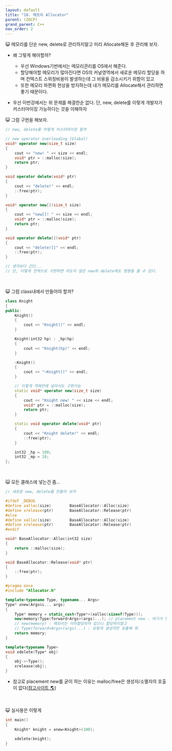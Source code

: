```yaml
---
layout: default
title: "18. 메모리 Allocator"
parent: (IOCP)
grand_parent: C++
nav_order: 2
---
```


😺 메모리를 단순 new, delete로 관리하지말고 미리 Allocate해둔 후 관리해 보자.

* 왜 그렇게 해야할까?
    * 우선 Windows기반에서는 메모리관리를 OS에서 해준다.
    * 할당해야할 메모리가 많아진다면 OS의 커널영역에서 새로운 메모리 할당을 하며 컨텍스트 스위칭비용이 발생하는데 그 비용을 감소시키기 위함이 있고
    * 또한 메모리 파편화 현상을 방지하는데 내가 메모리를 Allocate해서 관리하면 좋기 때문이다.

* 우선 이번강에서는 위 문제를 해결한순 없다. 단, new, delete를 이렇게 개발자가 커스터마이징 가능하다는 것을 이해하자

😺 그럼 구현을 해보자.

```cpp
// new, delete를 어떻게 커스터마이징 할까

// new operator overloading (Global)
void* operator new(size_t size)
{
	cout << "new! " << size << endl;
	void* ptr = ::malloc(size);
	return ptr;
}

void operator delete(void* ptr)
{
	cout << "delete!" << endl;
	::free(ptr);
}

void* operator new[](size_t size)
{
	cout << "new[]! " << size << endl;
	void* ptr = ::malloc(size);
	return ptr;
}

void operator delete[](void* ptr)
{
	cout << "delete![]" << endl;
	::free(ptr);
}

// 생각보다 간단...
// 단, 이렇게 전역으로 구현하면 의도치 않은 new와 delete에도 영향을 줄 수 있다.
```

<br>

😺 그럼 class내에서 만들어야 할까?

```cpp
class Knight
{
public:
	Knight()
	{
		cout << "Knight()" << endl;
	}

	Knight(int32 hp) : _hp(hp)
	{
		cout << "Knight(hp)" << endl;
	}

	~Knight()
	{
		cout << "~Knight()" << endl;
	}

    // 이렇게 객체안에 넣어서도 구현가능
	static void* operator new(size_t size)
	{
		cout << "Knight new! " << size << endl;
		void* ptr = ::malloc(size);
		return ptr;
	}

	static void operator delete(void* ptr)
	{
		cout << "Knight delete!" << endl;
		::free(ptr);
	}

	int32 _hp = 100;
	int32 _mp = 10;
};
```

<br>

🙀 모든 클래스에 넣는건 좀...

```cpp
// 새로운 new, delete를 만들어 보자

#ifdef _DEBUG
#define xalloc(size)		BaseAllocator::Alloc(size)
#define xrelease(ptr)		BaseAllocator::Release(ptr)
#else
#define xalloc(size)		BaseAllocator::Alloc(size)
#define xrelease(ptr)		BaseAllocator::Release(ptr)
#endif
```

```cpp
void* BaseAllocator::Alloc(int32 size)
{
	return ::malloc(size);
}

void BaseAllocator::Release(void* ptr)
{
	::free(ptr);
}
```

```cpp
#pragma once
#include "Allocator.h"

template<typename Type, typename... Args>
Type* xnew(Args&&... args)
{
	Type* memory = static_cast<Type*>(xalloc(sizeof(Type)));
	new(memory)Type(forward<Args>(args)...); // placement new - 여기가 헷갈린다(지연 생성)
    // new(memory) : 메모리는 이미할당되어 있으니 할당하지말고
    // Type(forward<Args>(args)...) : 요렇게 생성자만 호출해 줘
	return memory;
}

template<typename Type>
void xdelete(Type* obj)
{
	obj->~Type();
	xrelease(obj);
}
```

* 참고로 placement new를 굳이 하는 이유는 malloc/free은 생성자/소멸자의 호출이 없다([참고사이트 🌎](https://rieulpost.tistory.com/52))

<br>

😺 실사용은 이렇게

```cpp
int main()
{	
	Knight* knight = xnew<Knight>(100);

	xdelete(knight);
}
```